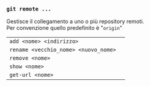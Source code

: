 ### `git remote ...`

Gestisce il collegamento a uno o più repository remoti.<br>
Per convenzione quello predefinito è "`origin`"

|||
|-|-|
|`add <nome> <indirizzo>`||
|`rename <vecchio_nome> <nuovo_nome>`||
|`remove <nome>`||
|`show <nome>`||
|`get-url <nome>`||

<aside class="notes">
</aside>

